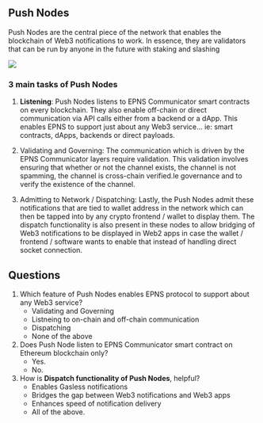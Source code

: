 ## Push Nodes

Push Nodes are the central piece of the network that enables the blockchain of Web3 notifications to work. In essence, they are validators that can be run by anyone in the future with staking and slashing

![](https://i.imgur.com/zY9YqmS.png)

### 3 main tasks of Push Nodes
1. **Listening**: Push Nodes listens to EPNS Communicator smart contracts on every blockchain. They also enable off-chain or direct communication via API calls either from a backend or a dApp. This enables EPNS to support just about any Web3 service… ie: smart contracts, dApps, backends or direct payloads.

2. Validating and Governing: The communication which is driven by the EPNS Communicator layers require validation. This validation involves ensuring that whether or not the channel exists, the channel is not spamming, the channel is cross-chain verified.le governance and to verify the existence of the channel.
3. Admitting to Network / Dispatching: Lastly, the Push Nodes admit these notifications that are tied to wallet address in the network which can then be tapped into by any crypto frontend / wallet to display them. The dispatch functionality is also present in these nodes to allow bridging of Web3 notifications to be displayed in Web2 apps in case the wallet / frontend / software wants to enable that instead of handling direct socket connection.


## Questions
1. Which feature of Push Nodes enables EPNS protocol to support about any Web3 service?
    * Validating and Governing
    * Listneing to on-chain and off-chain communication  
    * Dispatching
    * None of the above
2. Does Push Node listen to EPNS Communicator smart contract on Ethereum blockchain only?
    * Yes.
    * No.  
3. How is **Dispatch functionality of Push Nodes**, helpful?
    * Enables Gasless notifications
    * Bridges the gap between Web3 notifications and Web3 apps  
    * Enhances speed of notification delivery
    * All of the above.
